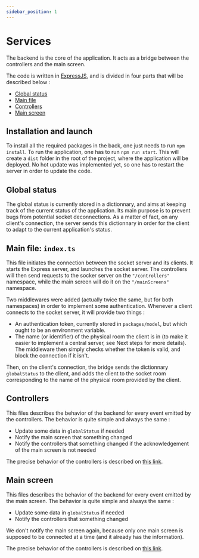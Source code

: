```yaml
---
sidebar_position: 1
---
```


# Services

The backend is the core of the application. It acts as a bridge between the controllers and the main screen.

The code is written in [ExpressJS](https://expressjs.com/en/api.html), and is divided in four parts that will be described below :
- [Global status](#global-status)
- [Main file](#main-file-indexts)
- [Controllers](#controllers)
- [Main screen](#main-screen)

## Installation and launch

To install all the required packages in the back, one just needs to run `npm install`. To run the application, one has to run `npm run start`. This will create a `dist` folder in the root of the project, where the application will be deployed. No hot update was implemented yet, so one has to restart the server in order to update the code.

## Global status

The global status is currently stored in a dictionnary, and aims at keeping track of the current status of the application. Its main purpose is to prevent bugs from potential socket deconnections. As a matter of fact, on any client's connection, the server sends this dictionnary in order for the client to adapt to the current application's status.

## Main file: `index.ts`

This file initiates the connection between the socket server and its clients. It starts the Express server, and launches the socket server. The controllers will then send requests to the socker server on the `"/controllers"` namespace, while the main screen will do it on the `"/mainScreens"` namespace.

Two middlewares were added (actually twice the same, but for both namespaces) in order to implement some authentication. Whenever a client connects to the socket server, it will provide two things :
- An authentication token, currently stored in `packages/model`, but which ought to be an environment variable.
- The name (or identifier) of the physical room the client is in (to make it easier to implement a central server, see Next steps for more details).
The middleware then simply checks whether the token is valid, and block the connection if it isn't.

Then, on the client's connection, the bridge sends the dictionnary `globalStatus` to the client, and adds the client to the socket room corresponding to the name of the physical room provided by the client.

## Controllers

This files describes the behavior of the backend for every event emitted by the controllers. The behavior is quite simple and always the same :
- Update some data in `globalStatus` if needed
- Notify the main screen that something changed
- Notify the controllers that something changed if the acknowledgement of the main screen is not needed

The precise behavior of the controllers is described on [this link](https://miro.com/app/board/uXjVOsD0w74=/?share_link_id=145031442760).

## Main screen

This files describes the behavior of the backend for every event emitted by the main screen. The behavior is quite simple and always the same :
- Update some data in `globalStatus` if needed
- Notify the controllers that something changed

We don't notify the main screen again, because only one main screen is supposed to be connected at a time (and it already has the information).

The precise behavior of the controllers is described on [this link](https://miro.com/app/board/uXjVOsD0w74=/?share_link_id=145031442760).


